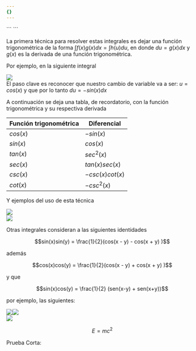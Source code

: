 ```yaml
---
{}
---
```

   
<div class="hidden-code">   
```<script   
  src="https://cdn.mathjax.org/mathjax/latest/MathJax.js?config=TeX-AMS-MML_HTMLorMML"   
  type="text/javascript">   
</script>   
``` </div>   
   
La primera técnica para resolver estas integrales es dejar una función trigonométrica de la forma $\int f(x) g(x) dx = \int h(u) du$, en donde $du = g(x) dx$ y $g(x)$ es la derivada de una función trigonométrica.   
   
Por ejemplo, en la siguiente integral   
   
![](images/Pasted%20image%2020231010141430.png)   
El paso clave es reconocer que nuestro cambio de  variable va a ser: $u = cos(x)$ y que por lo tanto $du = -sin(x) dx$   
   
A continuación se deja una tabla, de recordatorio, con la función trigonométrica y su respectiva derivada   
   
   
| Función trigonométrica      | Diferencial |   
| ----------- | ----------- |   
| $cos(x)$      | $-sin(x)$       |   
| $sin(x)$      | $cos(x)$       |   
| $tan(x)$      | $sec^2(x)$       |   
| $sec(x)$      | $tan(x)sec(x)$       |   
| $csc(x)$      | $-csc(x)cot(x)$       |   
| $cot(x)$      | $-csc^2(x)$       |   
   
   
   
Y ejemplos del uso de esta técnica   
   
![](images/Pasted%20image%2020231010141614.png)   
![](images/Pasted%20image%2020231010141648.png)   
   
Otras integrales consideran a las siguientes identidades   
   
   
$$sin(x)sin(y) = \frac{1}{2}(cos(x - y) - cos(x + y) )$$   
   
   
además   
   
   
$$cos(x)cos(y) = \frac{1}{2}(cos(x - y) + cos(x + y) )$$   
   
y que   
   
   
$$sin(x)cos(y) = \frac{1}{2} (sen(x-y) + sen(x+y))$$   
   
por ejemplo, las siguientes:   
   
![](images/Pasted%20image%2020231010141558.png)![](images/Pasted%20image%2020231010141752.png)   
![](images/Pasted%20image%2020231010141740.png)   
   
   
$$E = mc^2$$   
   
Prueba Corta: